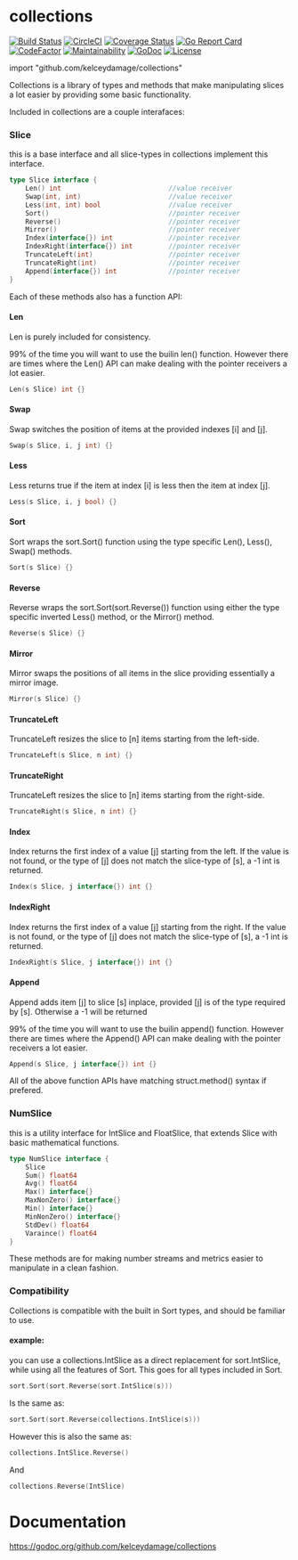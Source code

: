 # collections
[![Build Status](https://travis-ci.org/kelceydamage/collections.svg?branch=master)](https://travis-ci.org/kelceydamage/collections) [![CircleCI](https://circleci.com/gh/kelceydamage/collections/tree/master.svg?style=shield)](https://circleci.com/gh/kelceydamage/collections/tree/master)  [![Coverage Status](https://coveralls.io/repos/github/kelceydamage/collections/badge.svg?branch=master&service=github)](https://coveralls.io/github/kelceydamage/collections?branch=master) [![Go Report Card](https://goreportcard.com/badge/github.com/kelceydamage/collections)](https://goreportcard.com/report/github.com/kelceydamage/collections) [![CodeFactor](https://www.codefactor.io/repository/github/kelceydamage/collections/badge)](https://www.codefactor.io/repository/github/kelceydamage/collections) [![Maintainability](https://api.codeclimate.com/v1/badges/41fec5ebe52b5258ee3b/maintainability)](https://codeclimate.com/github/kelceydamage/collections/maintainability) [![GoDoc](https://godoc.org/github.com/kelceydamage/collections?status.svg)](https://godoc.org/github.com/kelceydamage/collections) [![License](https://img.shields.io/badge/License-Apache%202.0-blue.svg)](https://opensource.org/licenses/Apache-2.0) 

import "github.com/kelceydamage/collections"

Collections is a library of types and methods that make manipulating slices a lot easier by providing some basic functionality. 

Included in collections are a couple interafaces:

### Slice 

this is a base interface and all slice-types in collections implement this interface.

```Go
type Slice interface {
	Len() int                           //value receiver
	Swap(int, int)                      //value receiver
	Less(int, int) bool                 //value receiver
	Sort()                              //pointer receiver
	Reverse()                           //pointer receiver
	Mirror()                            //pointer receiver
	Index(interface{}) int              //pointer receiver
	IndexRight(interface{}) int         //pointer receiver
	TruncateLeft(int)                   //pointer receiver
	TruncateRight(int)                  //pointer receiver
	Append(interface{}) int             //pointer receiver
}
```

Each of these methods also has a function API:

#### Len
Len is purely included for consistency. 

99% of the time you will want to use the builin len() function. However there are times where the Len() API can make dealing with the pointer receivers a lot easier.
```Go
Len(s Slice) int {}
```

#### Swap
Swap switches the position of items at the provided indexes [i] and [j].
```Go
Swap(s Slice, i, j int) {}
```

#### Less
Less returns true if the item at index [i] is less then the item at index [j].
```Go
Less(s Slice, i, j bool) {}
```

#### Sort
Sort wraps the sort.Sort() function using the type specific Len(), Less(), Swap() methods.
```Go
Sort(s Slice) {}
```

#### Reverse
Reverse wraps the sort.Sort(sort.Reverse()) function using either the type specific inverted Less() method, or the Mirror() method.
```Go
Reverse(s Slice) {}
```

#### Mirror
Mirror swaps the positions of all items in the slice providing essentially a mirror image.
```Go
Mirror(s Slice) {}
```

#### TruncateLeft
TruncateLeft resizes the slice to [n] items starting from the left-side. 
```Go
TruncateLeft(s Slice, n int) {}
```

#### TruncateRight
TruncateLeft resizes the slice to [n] items starting from the right-side. 
```Go
TruncateRight(s Slice, n int) {}
```

#### Index
Index returns the first index of a value [j] starting from the left. If the value is not found, or the type of [j] does not match the slice-type of [s], a -1 int is returned. 
```Go
Index(s Slice, j interface{}) int {}
```

#### IndexRight
Index returns the first index of a value [j] starting from the right. If the value is not found, or the type of [j] does not match the slice-type of [s], a -1 int is returned. 
```Go
IndexRight(s Slice, j interface{}) int {}
```

#### Append
Append adds item [j] to slice [s] inplace, provided [j] is of the type required by [s]. Otherwise a -1 will be returned

99% of the time you will want to use the builin append() function. However there are times where the Append() API can make dealing with the pointer receivers a lot easier.
```Go
Append(s Slice, j interface{}) int {}
```

All of the above function APIs have matching struct.method() syntax if prefered.

### NumSlice

this is a utility interface for IntSlice and FloatSlice, that extends Slice with basic mathematical functions.

```Go
type NumSlice interface {
	Slice
	Sum() float64
	Avg() float64
	Max() interface{}
	MaxNonZero() interface{}
	Min() interface{}
	MinNonZero() interface{}
	StdDev() float64
	Varaince() float64
}
```

These methods are for making number streams and metrics easier to manipulate in a clean fashion.

### Compatibility

Collections is compatible with the built in Sort types, and should be familiar to use. 

#### example: 
you can use a collections.IntSlice as a direct replacement for sort.IntSlice, while using all the features of Sort. This goes for all types included in Sort.

```Go
sort.Sort(sort.Reverse(sort.IntSlice(s))) 
```

Is the same as:
 
```Go
sort.Sort(sort.Reverse(collections.IntSlice(s)))
```

However this is also the same as:

```Go
collections.IntSlice.Reverse()
```

And

```Go
collections.Reverse(IntSlice)
```

# Documentation
https://godoc.org/github.com/kelceydamage/collections